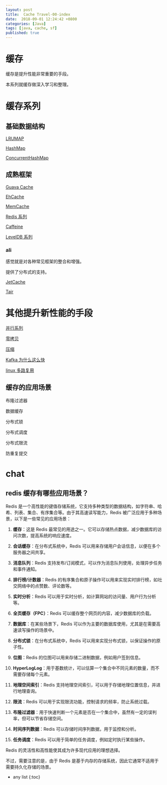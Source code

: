 ```yaml
---
layout: post
title:  Cache Travel-00-index
date:  2018-09-01 12:24:42 +0800
categories: [Java]
tags: [java, cache, sf]
published: true
---
```


# 缓存

缓存是提升性能非常重要的手段。

本系列就缓存做深入学习和整理。

# 缓存系列

## 基础数据结构

[LRUMAP](https://houbb.github.io/2018/09/01/cache-05-lrumap)

[HashMap](https://houbb.github.io/2018/09/12/java-hashmap)

[ConcurrentHashMap](https://houbb.github.io/2018/09/12/java-concurrent-hashmap)

## 成熟框架

[Guava Cache](https://houbb.github.io/2018/09/09/cache-guava-cache)

[EhCache](https://houbb.github.io/2018/01/05/ehcache)

[MemCache](https://houbb.github.io/2018/09/06/cache-memcached)

[Redis 系列](https://houbb.github.io/2018/12/12/redis-learn-01-overview-01)

[Caffeine](https://houbb.github.io/2018/09/09/cache-caffeine)

[LevelDB 系列](https://houbb.github.io/2018/09/06/cache-leveldb-01-start)

### ali

感觉就是对各种常见框架的整合和增强。

提供了分布式的支持。

[JetCache](https://houbb.github.io/2018/07/19/jetcache)

[Tair](https://houbb.github.io/2018/09/01/cache-06-tair)

# 其他提升新性能的手段

[并行系列](https://houbb.github.io/2019/01/18/jcip-00-overview)

[零拷贝](https://houbb.github.io/2018/09/22/java-nio-09-zero-copy-09)

[压缩](https://houbb.github.io/2018/11/09/althgorim-compress-01-overview-01)

[Kafka 为什么这么快](https://houbb.github.io/2018/09/19/kafka-fast-reason)

[linux 多路复用](https://houbb.github.io/2017/11/16/netty-08-module-linux-01-select-01)

## 缓存的应用场景

布隆过滤器

数据缓存

分布式锁

分布式调度

分布式限流

防重复提交

# chat

## redis 缓存有哪些应用场景？

Redis 是一个高性能的键值存储系统，它支持多种类型的数据结构，如字符串、哈希、列表、集合、有序集合等。由于其高速读写能力，Redis 被广泛应用于多种场景，以下是一些常见的应用场景：

1. **缓存**：这是 Redis 最常见的用途之一。它可以存储热点数据，减少数据库的访问次数，提高系统的响应速度。

2. **会话缓存**：在分布式系统中，Redis 可以用来存储用户会话信息，以便在多个服务器之间共享。

3. **消息队列**：Redis 支持发布/订阅模式，可以作为消息队列使用，处理异步任务和事件通知。

4. **排行榜/计数器**：Redis 的有序集合和原子操作可以用来实现实时排行榜，如社交网络中的点赞数、评论数等。

5. **实时分析**：Redis 可以用于实时分析，如计算网站的访问量、用户行为分析等。

6. **全页缓存（FPC）**：Redis 可以缓存整个网页的内容，减少数据库的负载。

7. **数据库**：在某些场景下，Redis 可以作为主要的数据库使用，尤其是在需要高速读写操作的场景中。

8. **分布式锁**：在分布式系统中，Redis 可以用来实现分布式锁，以保证操作的原子性。

9. **位图**：Redis 的位图可以用来存储二进制数据，例如用户签到信息。

10. **HyperLogLog**：用于基数统计，可以估算一个集合中不同元素的数量，而不需要存储每个元素。

11. **地理空间索引**：Redis 支持地理空间索引，可以用于存储地理位置信息，并进行地理查询。

12. **限流**：Redis 可以用于实现限流功能，控制请求的频率，防止系统过载。

13. **布隆过滤器**：用于快速判断一个元素是否在一个集合中，虽然有一定的误判率，但可以节省存储空间。

14. **时间序列数据**：Redis 可以存储时间序列数据，用于监控和分析。

15. **任务调度**：Redis 可以用于简单的任务调度，例如定时执行某些操作。

Redis 的灵活性和高性能使其成为许多现代应用的理想选择。

不过，需要注意的是，由于 Redis 是基于内存的存储系统，因此它通常不适用于需要持久化存储的场景。

* any list
{:toc}